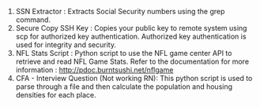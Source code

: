 1. SSN Extractor : Extracts Social Security numbers using the grep command.
2. Secure Copy SSH Key : Copies your public key to remote system using scp for authorized key authentication. Authorized key authentication is used for integrity and security.
3. NFL Stats Script : Python script to use the NFL game center API to retrieve and read NFL Game Stats.
Refer to the documentation for more information : http://pdoc.burntsushi.net/nflgame
4. CFA - Interview Question (Not working RN): This python script is used to parse through a file and then calculate the population and housing densities for each place.
